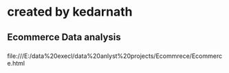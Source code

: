 <h1>created by kedarnath</h1>
<h2>Ecommerce Data analysis</h2>
<h3></h3>file:///E:/data%20execl/data%20anlyst%20projects/Ecommrece/Ecommerce.html</h3>
